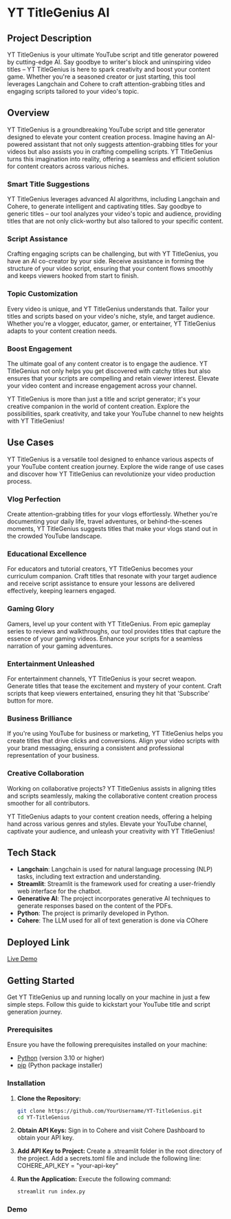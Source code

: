 # YT TitleGenius AI

## Project Description
YT TitleGenius is your ultimate YouTube script and title generator powered by cutting-edge AI. Say goodbye to writer's block and uninspiring video titles – YT TitleGenius is here to spark creativity and boost your content game. Whether you're a seasoned creator or just starting, this tool leverages Langchain and Cohere to craft attention-grabbing titles and engaging scripts tailored to your video's topic.

<!-- Overview -->
## Overview
YT TitleGenius is a groundbreaking YouTube script and title generator designed to elevate your content creation process. Imagine having an AI-powered assistant that not only suggests attention-grabbing titles for your videos but also assists you in crafting compelling scripts. YT TitleGenius turns this imagination into reality, offering a seamless and efficient solution for content creators across various niches.

### Smart Title Suggestions
YT TitleGenius leverages advanced AI algorithms, including Langchain and Cohere, to generate intelligent and captivating titles. Say goodbye to generic titles – our tool analyzes your video's topic and audience, providing titles that are not only click-worthy but also tailored to your specific content.

### Script Assistance
Crafting engaging scripts can be challenging, but with YT TitleGenius, you have an AI co-creator by your side. Receive assistance in forming the structure of your video script, ensuring that your content flows smoothly and keeps viewers hooked from start to finish.

### Topic Customization
Every video is unique, and YT TitleGenius understands that. Tailor your titles and scripts based on your video's niche, style, and target audience. Whether you're a vlogger, educator, gamer, or entertainer, YT TitleGenius adapts to your content creation needs.

### Boost Engagement
The ultimate goal of any content creator is to engage the audience. YT TitleGenius not only helps you get discovered with catchy titles but also ensures that your scripts are compelling and retain viewer interest. Elevate your video content and increase engagement across your channel.

YT TitleGenius is more than just a title and script generator; it's your creative companion in the world of content creation. Explore the possibilities, spark creativity, and take your YouTube channel to new heights with YT TitleGenius!


<!-- Use Cases -->
## Use Cases

YT TitleGenius is a versatile tool designed to enhance various aspects of your YouTube content creation journey. Explore the wide range of use cases and discover how YT TitleGenius can revolutionize your video production process.

### Vlog Perfection
Create attention-grabbing titles for your vlogs effortlessly. Whether you're documenting your daily life, travel adventures, or behind-the-scenes moments, YT TitleGenius suggests titles that make your vlogs stand out in the crowded YouTube landscape.

### Educational Excellence
For educators and tutorial creators, YT TitleGenius becomes your curriculum companion. Craft titles that resonate with your target audience and receive script assistance to ensure your lessons are delivered effectively, keeping learners engaged.

### Gaming Glory
Gamers, level up your content with YT TitleGenius. From epic gameplay series to reviews and walkthroughs, our tool provides titles that capture the essence of your gaming videos. Enhance your scripts for a seamless narration of your gaming adventures.

### Entertainment Unleashed
For entertainment channels, YT TitleGenius is your secret weapon. Generate titles that tease the excitement and mystery of your content. Craft scripts that keep viewers entertained, ensuring they hit that 'Subscribe' button for more.

### Business Brilliance
If you're using YouTube for business or marketing, YT TitleGenius helps you create titles that drive clicks and conversions. Align your video scripts with your brand messaging, ensuring a consistent and professional representation of your business.

### Creative Collaboration
Working on collaborative projects? YT TitleGenius assists in aligning titles and scripts seamlessly, making the collaborative content creation process smoother for all contributors.

YT TitleGenius adapts to your content creation needs, offering a helping hand across various genres and styles. Elevate your YouTube channel, captivate your audience, and unleash your creativity with YT TitleGenius!


## Tech Stack
- **Langchain**: Langchain is used for natural language processing (NLP) tasks, including text extraction and understanding.
- **Streamlit**: Streamlit is the framework used for creating a user-friendly web interface for the chatbot.
- **Generative AI**: The project incorporates generative AI techniques to generate responses based on the content of the PDFs.
- **Python**: The project is primarily developed in Python.
- **Cohere**: The LLM used for all of text generation is done via COhere

## Deployed Link
[Live Demo](https://content-creator.streamlit.app/)

<!-- Getting Started -->
## Getting Started

Get YT TitleGenius up and running locally on your machine in just a few simple steps. Follow this guide to kickstart your YouTube title and script generation journey.

### Prerequisites

Ensure you have the following prerequisites installed on your machine:

- [Python](https://www.python.org/downloads/) (version 3.10 or higher)
- [pip](https://pip.pypa.io/en/stable/installation/) (Python package installer)

### Installation

1. **Clone the Repository:**
   ```bash
   git clone https://github.com/YourUsername/YT-TitleGenius.git
   cd YT-TitleGenius

2. **Obtain API Keys:**
    Sign in to Cohere and visit Cohere Dashboard to obtain your API key.

3. **Add API Key to Project:**
    Create a .streamlit folder in the root directory of the project.
    Add a secrets.toml file and include the following line:
    COHERE_API_KEY = "your-api-key"

4. **Run the Application:**
    Execute the following command:
    ```bash
    streamlit run index.py

### Demo
